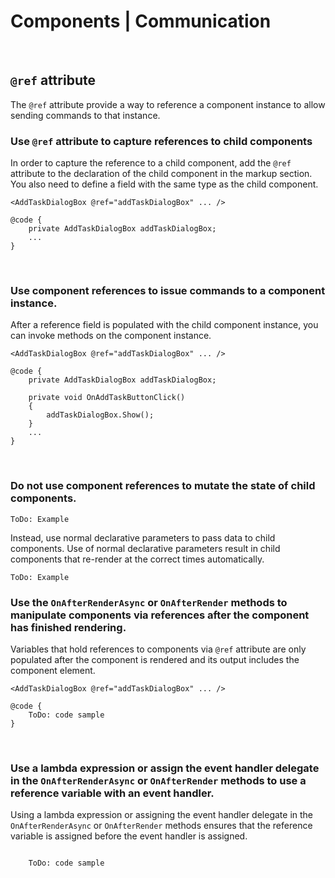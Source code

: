 # Components | Communication
<br>


## `@ref` attribute

The `@ref` attribute provide a way to reference a component instance to allow sending commands to that instance.
<br/>


### Use `@ref` attribute to capture references to child components

In order to capture the reference to a child component, add the `@ref` attribute to the declaration of the child component in the markup section. You also need to define a field with the same type as the child component.

```
<AddTaskDialogBox @ref="addTaskDialogBox" ... />

@code {
	private AddTaskDialogBox addTaskDialogBox;
	...
}
```
<br/>


### Use component references to issue commands to a component instance.

After a reference field is populated with the child component instance, you can invoke methods on the component instance.

```
<AddTaskDialogBox @ref="addTaskDialogBox" ... />

@code {
	private AddTaskDialogBox addTaskDialogBox;

	private void OnAddTaskButtonClick()
	{
		addTaskDialogBox.Show();
	}
	...
}
```
<br/>


### Do not use component references to mutate the state of child components.

`ToDo: Example`

Instead, use normal declarative parameters to pass data to child components. Use of normal declarative parameters result in child components that re-render at the correct times automatically.

`ToDo: Example`
<br/>


### Use the `OnAfterRenderAsync` or `OnAfterRender` methods to manipulate components via references after the component has finished rendering.

Variables that hold references to components via `@ref` attribute are only populated after the component is rendered and its output includes the component element.

```
<AddTaskDialogBox @ref="addTaskDialogBox" ... />

@code {
	ToDo: code sample
}
```
<br/>


### Use a lambda expression or assign the event handler delegate in the `OnAfterRenderAsync` or `OnAfterRender` methods to use a reference variable with an event handler.

Using a lambda expression or assigning the event handler delegate in the `OnAfterRenderAsync` or `OnAfterRender` methods ensures that the reference variable is assigned
before the event handler is assigned.

```

	ToDo: code sample
```

<br/>




